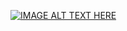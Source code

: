 
[![IMAGE ALT TEXT HERE](https://react2wonderment.netlify.app/)](https://react2wonderment.netlify.app/)
